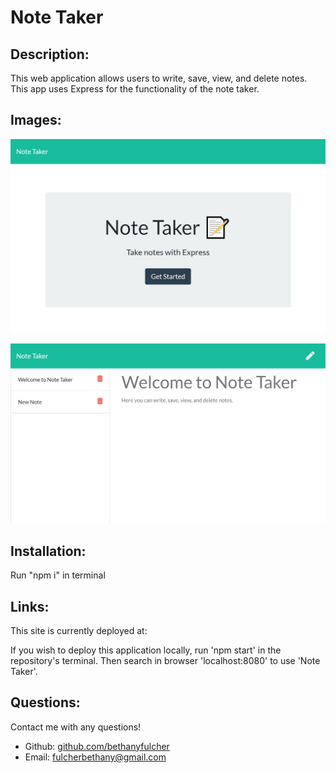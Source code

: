 # Note Taker

## Description:
This web application allows users to write, save, view, and delete notes. This app uses Express for the functionality of the note taker.

## Images:
![Home page](/public/assets/images/home.png)

![Notes page](/public/assets/images/notes.png)

## Installation:
Run "npm i" in terminal

## Links:

This site is currently deployed at:

If you wish to deploy this application locally, run 'npm start' in the repository's terminal. Then search in browser 'localhost:8080' to use 'Note Taker'.

## Questions:
Contact me with any questions!
- Github: [github.com/bethanyfulcher](https://github.com/bethanyfulcher)
- Email: fulcherbethany@gmail.com
